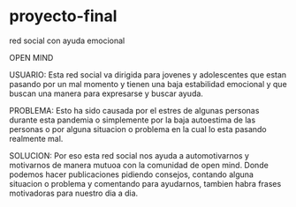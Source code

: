 # proyecto-final
red social con ayuda emocional

OPEN MIND

USUARIO: 
Esta red social va dirigida para jovenes y adolescentes que estan pasando por un mal momento y tienen una baja estabilidad emocional y que buscan una manera para expresarse y buscar ayuda.

PROBLEMA:
Esto ha sido causada por el estres de algunas personas durante esta pandemia o simplemente por la baja autoestima de las personas o por alguna  situacion o problema en la cual lo esta pasando realmente mal.

SOLUCION:
Por  eso esta red social nos ayuda a automotivarnos y motivarnos de manera mutuoa con la comunidad de open mind. Donde podemos hacer publicaciones pidiendo consejos, contando alguna situacion o problema y comentando para ayudarnos, tambien habra frases motivadoras para nuestro dia a dia.
